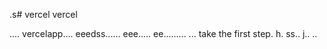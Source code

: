 .s# vercel
vercel

....
vercelapp....
eeedss......
eee.....
 ee.........
...
 take the first step.
h.
ss..
j..
..
